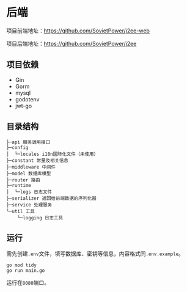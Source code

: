 # 后端

项目前端地址：https://github.com/SovietPower/j2ee-web

项目后端地址：https://github.com/SovietPower/j2ee

## 项目依赖

- Gin
- Gorm
- mysql
- godotenv
- jwt-go

## 目录结构
```
├─api 服务调用接口
├─config
│  └─locales i18n国际化文件（未使用）
├─constant 常量及相关信息
├─middleware 中间件
├─model 数据库模型
├─router 路由
├─runtime
│  └─logs 日志文件
├─serializer 返回给前端数据的序列化器
├─service 处理服务
└─util 工具
    └─logging 日志工具
```

## 运行

需先创建`.env`文件，填写数据库、密钥等信息，内容格式同`.env.example`。

```
go mod tidy
go run main.go
```

运行在`8080`端口。
